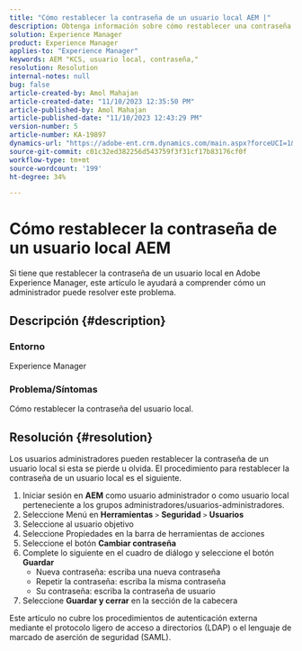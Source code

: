 ```yaml
---
title: "Cómo restablecer la contraseña de un usuario local AEM |"
description: Obtenga información sobre cómo restablecer una contraseña de un usuario local en Adobe Experience Manager.
solution: Experience Manager
product: Experience Manager
applies-to: "Experience Manager"
keywords: AEM "KCS, usuario local, contraseña,"
resolution: Resolution
internal-notes: null
bug: false
article-created-by: Amol Mahajan
article-created-date: "11/10/2023 12:35:50 PM"
article-published-by: Amol Mahajan
article-published-date: "11/10/2023 12:43:29 PM"
version-number: 5
article-number: KA-19897
dynamics-url: "https://adobe-ent.crm.dynamics.com/main.aspx?forceUCI=1&pagetype=entityrecord&etn=knowledgearticle&id=60d9c5a7-c57f-ee11-8179-6045bd006b25"
source-git-commit: c01c32ed382256d543759f3f31cf17b83176cf0f
workflow-type: tm+mt
source-wordcount: '199'
ht-degree: 34%

---
```


# Cómo restablecer la contraseña de un usuario local AEM


Si tiene que restablecer la contraseña de un usuario local en Adobe Experience Manager, este artículo le ayudará a comprender cómo un administrador puede resolver este problema.

## Descripción {#description}


### <b>Entorno</b>

Experience Manager



### <b>Problema/Síntomas</b>

Cómo restablecer la contraseña del usuario local.


## Resolución {#resolution}


Los usuarios administradores pueden restablecer la contraseña de un usuario local si esta se pierde u olvida. El procedimiento para restablecer la contraseña de un usuario local es el siguiente.

1. Iniciar sesión en <b>AEM</b> como usuario administrador o como usuario local perteneciente a los grupos administradores/usuarios-administradores.
2. Seleccione Menú en <b>Herramientas</b> `>` <b>Seguridad</b> `>` <b> Usuarios</b>
3. Seleccione al usuario objetivo
4. Seleccione Propiedades en la barra de herramientas de acciones
5. Seleccione el botón <b>Cambiar contraseña</b>
6. Complete lo siguiente en el cuadro de diálogo y seleccione el botón <b>Guardar</b>
   - Nueva contraseña: escriba una nueva contraseña
   - Repetir la contraseña: escriba la misma contraseña
   - Su contraseña: escriba la contraseña de usuario
7. Seleccione <b>Guardar y cerrar</b> en la sección de la cabecera


Este artículo no cubre los procedimientos de autenticación externa mediante el protocolo ligero de acceso a directorios (LDAP) o el lenguaje de marcado de aserción de seguridad (SAML).
